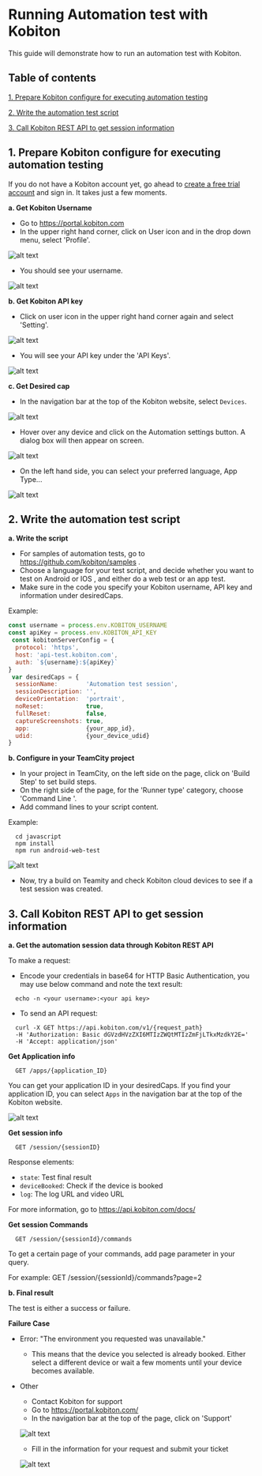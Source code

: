 # Running Automation test with Kobiton
This guide will demonstrate how to run an automation test with Kobiton.
## Table of contents
[1. Prepare Kobiton configure for executing automation testing](#1-prepare-kobiton-configure-for-executing-automation-testing)

[2. Write the automation test script](#2-write-the-automation-test-script)

[3. Call Kobiton REST API to get session information](#3-call-kobiton-rest-api-to-get-session-information)

## 1. Prepare Kobiton configure for executing automation testing 
If you do not have a Kobiton account yet, go ahead to [create a free trial account](https://kobiton.com/freetrial/) and sign in. It takes just a few moments.

**a. Get Kobiton Username**
  + Go to  https://portal.kobiton.com
  + In the upper right hand corner, click on User icon and in the drop down menu, select 'Profile'.

![alt text](./assets/click_profile.png )

+ You should see your username.

![alt text](./assets/username.png )

**b. Get Kobiton API key**
+ Click on user icon in the upper right hand corner again and select 'Setting'.

![alt text](./assets/click_setting.png )

+ You will see your API key under the 'API Keys'. 

![alt text](./assets/api_key.png )

**c. Get Desired cap**
+ In the navigation bar at the top of the Kobiton website, select `Devices`.

![alt text](./assets/devices.png )

+ Hover over any device and click on the Automation settings button. A dialog box will then appear on screen.

![alt text](./assets/click_auto.png )

+ On the left hand side, you can select your preferred language, App Type...

![alt text](./assets/automation.png )

## 2. Write the automation test script
**a. Write the script**
+ For samples of automation tests, go to https://github.com/kobiton/samples .
+ Choose a language for your test script, and decide whether you want to test on Android or IOS , and either do a web test or an app test. 
+ Make sure in the code you specify your Kobiton username, API key and information under desiredCaps.

Example:

```javascript
const username = process.env.KOBITON_USERNAME
const apiKey = process.env.KOBITON_API_KEY
 const kobitonServerConfig = {
  protocol: 'https',
  host: 'api-test.kobiton.com',
  auth: `${username}:${apiKey}`
}
 var desiredCaps = {
  sessionName:        'Automation test session',
  sessionDescription: '', 
  deviceOrientation:  'portrait',  
  noReset:            true,
  fullReset:          false, 
  captureScreenshots: true,
  app:                {your_app_id}, 
  udid:               {your_device_udid}
}
```

**b. Configure in your TeamCity project**
+ In your project in TeamCity, on the left side on the page, click on 'Build Step' to set build steps.
+ On the right side of the page,  for the 'Runner type' category, choose 'Command Line '.
+ Add command lines to your script content. 

Example:
```
  cd javascript
  npm install
  npm run android-web-test
```

![alt text](./assets/cmd.png )
+ Now, try a build on Teamity and check Kobiton cloud devices to see if a test session was created.

## 3. Call Kobiton REST API to get session information
**a. Get the automation session data through Kobiton REST API**

To make a request:

+ Encode your credentials in base64 for HTTP Basic Authentication, you may use below command and note the text result:

```
  echo -n <your username>:<your api key>
```
+ To send an API request:
```
  curl -X GET https://api.kobiton.com/v1/{request_path}
  -H 'Authorization: Basic dGVzdHVzZXI6MTIzZWQtMTIzZmFjLTkxMzdkY2E='
  -H 'Accept: application/json'
``` 
**Get Application info** 
```
  GET /apps/{application_ID}
```
You can get your application ID in your desiredCaps. If you find your application ID, you can select `Apps` in the navigation bar at the top of the Kobiton website.

![alt text](./assets/apps.png )

**Get session info**
```
  GET /session/{sessionID}
```
Response elements:

+ `state`: Test final result
+ `deviceBooked`: Check if the device is booked
+ `log`: The log URL and video URL

For more information, go to https://api.kobiton.com/docs/

**Get session Commands**
```
  GET /session/{sessionId}/commands
```
To get a certain page of your commands, add page parameter in your query.

For example: GET /session/{sessionId}/commands?page=2

**b. Final result**

The test is either a success or failure.

**Failure Case**

+ Error: "The environment you requested was unavailable."
  
  + This means that the device you selected is already booked. Either select a different device or wait a few moments until your device becomes available.

+ Other

  + Contact Kobiton for support
  + Go to https://portal.kobiton.com/
  + In the navigation bar at the top of the page, click on 'Support'

  ![alt text](./assets/support.png )

  + Fill in the information for your request and submit your ticket

  ![alt text](./assets/submit.png )
